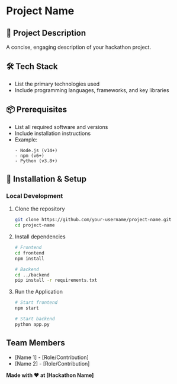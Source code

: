 # Project Name

## 🚀 Project Description
A concise, engaging description of your hackathon project. 

## 🛠 Tech Stack
- List the primary technologies used
- Include programming languages, frameworks, and key libraries

## 📦 Prerequisites
- List all required software and versions
- Include installation instructions
- Example:
  ```
  - Node.js (v14+)
  - npm (v6+)
  - Python (v3.8+)
  ```

## 🔧 Installation & Setup

### Local Development
1. Clone the repository
   ```bash
   git clone https://github.com/your-username/project-name.git
   cd project-name
   ```

2. Install dependencies
   ```bash
   # Frontend
   cd frontend
   npm install

   # Backend
   cd ../backend
   pip install -r requirements.txt
   ```

4. Run the Application
   ```bash
   # Start frontend
   npm start

   # Start backend
   python app.py
   ```

## Team Members
  - [Name 1] - [Role/Contribution]
  - [Name 2] - [Role/Contribution]



**Made with ❤️ at [Hackathon Name]**
